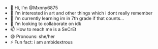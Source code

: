- 👋 Hi, I’m @Mxnny6875
- 👀 I’m interested in art and other things which i dont really remember
- 🌱 I’m currently learning im in 7th grade if that counts...
- 💞️ I’m looking to collaborate on idk
- 📫 How to reach me is a SeCrEt
- 😄 Pronouns: she/her
- ⚡ Fun fact: i am ambidextrous

<!---
Mxnny6875/Mxnny6875 is a ✨ special ✨ repository because its `README.md` (this file) appears on your GitHub profile.
You can click the Preview link to take a look at your changes.
--->
